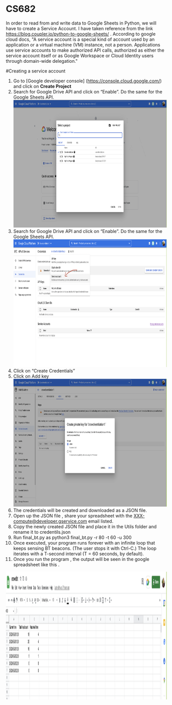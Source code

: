 # CS682
In order to read from and write data to Google Sheets in Python, we will have to create a Service Account. I have taken reference from the link https://blog.coupler.io/python-to-google-sheets/ . According to google cloud docs, "A service account is a special kind of account used by an application or a virtual machine (VM) instance, not a person. Applications use service accounts to make authorized API calls, authorized as either the service account itself or as Google Workspace or Cloud Identity users through domain-wide delegation."

#Creating a service account
1. Go to [Google developer console] (https://console.cloud.google.com/) and click on **Create Project**
2. Search for Google Drive API and click on “Enable”. Do the same for the Google Sheets API. <img src =https://raw.githubusercontent.com/prabinsharmaa/CS682/main/Images/Screen%20Shot%202022-05-20%20at%2012.32.03%20PM.png height=400 width = 900>
3. Search for Google Drive API and click on “Enable”. Do the same for the Google Sheets API. <img src =https://raw.githubusercontent.com/prabinsharmaa/CS682/main/Images/Screen%20Shot%202022-05-20%20at%206.36.34%20PM.png height=400 width = 900>
4. Click on “Create Credentials”
5. Click on Add key <img src =https://raw.githubusercontent.com/prabinsharmaa/CS682/main/Images/Screen%20Shot%202022-05-20%20at%207.03.37%20PM.png height=400 width = 900>
6. The credentials will be created and downloaded as a JSON file. 
7. Open up the JSON file , share your spreadsheet with the XXX-compute@developer.gservice.com email listed.
8. Copy the newly created JSON file and place it in the Utils folder and rename it to credentils.json 
9. Run final_bt.py as python3 final_bt.py -r 80 -t 60 -u 300
10. Once executed, your program runs forever with an infinite loop that keeps sensing BT beacons. (The user stops it with Ctrl-C.) The loop iterates with a T-second interval (T = 60 seconds, by default).
11. Once you run the program , the output will be seen in the google spreadsheet like this . 
<img src = https://raw.githubusercontent.com/prabinsharmaa/CS682/main/Images/Screen%20Shot%202022-05-20%20at%207.19.07%20PM.png height= 400 width = 900>



